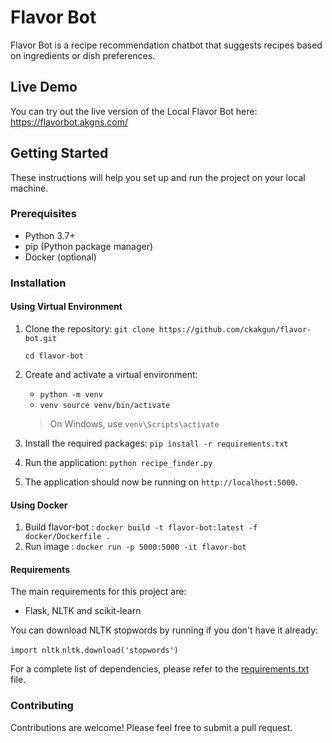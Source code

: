 # Flavor Bot

Flavor Bot is a recipe recommendation chatbot that suggests recipes based on ingredients or dish preferences.

## Live Demo

You can try out the live version of the Local Flavor Bot here: https://flavorbot.akgns.com/

## Getting Started

These instructions will help you set up and run the project on your local machine.

### Prerequisites

- Python 3.7+
- pip (Python package manager)
- Docker (optional)

### Installation

#### Using Virtual Environment

1. Clone the repository: `git clone https://github.com/ckakgun/flavor-bot.git`
 
    `cd flavor-bot`

2. Create and activate a virtual environment: 
     * `python -m venv` 
     * `venv source venv/bin/activate` 
    >  On Windows, use `venv\Scripts\activate`


3. Install the required packages: `pip install -r requirements.txt`

4. Run the application: `python recipe_finder.py`

5. The application should now be running on `http://localhost:5000`.

#### Using Docker
1) Build flavor-bot : `docker build -t flavor-bot:latest -f docker/Dockerfile .`
2) Run image : `docker run -p 5000:5000 -it flavor-bot`
   
#### Requirements
The main requirements for this project are:

- Flask, NLTK and scikit-learn

You can download NLTK stopwords by running if you don't have it already:

`import nltk`
`nltk.download('stopwords')`

For a complete list of dependencies, please refer to the [requirements.txt](requirements.txt) file.

### Contributing
Contributions are welcome! Please feel free to submit a pull request.
